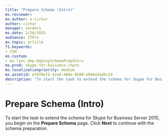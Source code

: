 ```yaml
---
title: "Prepare Schema (Intro)"
ms.reviewer: 
ms.author: v-cichur
author: cichur
manager: serdars
ms.date: 3/26/2015
audience: ITPro
ms.topic: article
f1.keywords:
- CSH
ms.custom:
- ms.lync.dep.DeploySchemaPrepIntro
ms.prod: skype-for-business-itpro
ms.localizationpriority: medium
ms.assetid: e74f0ef5-4ced-489e-9509-e0464dad5c24
description: "To start the task to extend the schema for Skype for Business Server 2015, you begin on the Prepare Schema page. Click Next to continue with the schema preparation."
---
```


# Prepare Schema (Intro)
 
To start the task to extend the schema for Skype for Business Server 2015, you begin on the **Prepare Schema** page. Click **Next** to continue with the schema preparation.
  

